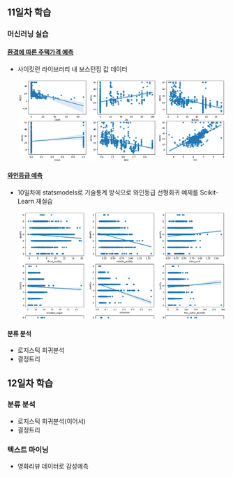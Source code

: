 ## 11일차 학습

### 머신러닝 실습

#### [환경에 따른 주택가격 예측](https://github.com/Hsegunn/bigdata-analysis-2024/blob/main/day11/da23_%EB%B3%B4%EC%8A%A4%ED%84%B4%EC%A3%BC%ED%83%9D%EA%B0%80%EA%B2%A9_%ED%9A%8C%EA%B7%80%EB%B6%84%EC%84%9D.ipynb)
- 사이킷런 라이브러리 내 보스턴집 값 데이터

    ![사이킷런](https://raw.githubusercontent.com/Hsegunn/bigdata-analysis-2024/main/images/ba015.png)

#### [와인등급 예측](https://github.com/Hsegunn/bigdata-analysis-2024/blob/main/day11/da24_%EC%99%80%EC%9D%B8%ED%92%88%EC%A7%88%EB%93%B1%EA%B8%89_%ED%9A%8C%EA%B7%80%EB%B6%84%EC%84%9D.ipynb)

- 10일차에 statsmodels로 기술통계 방식으로 와인등급 선형회귀 예제를 Scikit-Learn 재실습

    ![Scikit-Learn](https://raw.githubusercontent.com/Hsegunn/bigdata-analysis-2024/main/images/ba016.png)

#### 분류 분석
- 로지스틱 회귀분석
- 결정트리

## 12일차 학습

### 분류 분석
- 로지스틱 회귀분석(이어서)
- 결정트리

### 텍스트 마이닝
- 영화리뷰 데이터로 감성예측